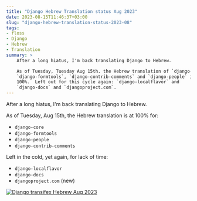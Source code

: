 ```yaml
---
title: "Django Hebrew Translation status Aug 2023"
date: 2023-08-15T11:46:37+03:00
slug: "django-hebrew-translation-status-2023-08"
tags: 
- floss
- Django
- Hebrew
- Translation
summary: >
    After a long hiatus, I'm back translating Django to Hebrew.

    As of Tuesday, Tuesday Aug 15th. the Hebrew translation of `django-core`,
    `django-formtools`, `django-contrib-comments` and `django-people` is back at
    100%.  Left out for this cycle again: `django-localflavor` and
    `django-docs` and `djangoproject.com`.
---
```


After a long hiatus, I'm back translating Django to Hebrew.

As of Tuesday, Aug 15th, the Hebrew translation is at 100% for:

* `django-core`
* `django-formtools`
* `django-people`
* `django-contrib-comments`

Left in the cold, yet again, for lack of time:

* `django-localflavor`
* `django-docs`
* `djangoproject.com` (new)

[![Django transifex Hebrew Aug 2023](/img/posts/t_transifex_django_2023_08.png)](/img/posts/transifex_django_2023_08.png)

